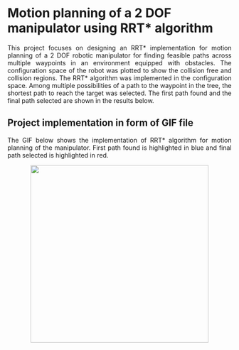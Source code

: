 # Motion planning of a 2 DOF manipulator using RRT* algorithm

<p align="justify">
This project focuses on designing an RRT* implementation for motion planning of a 2 DOF robotic manipulator for finding feasible paths across multiple waypoints in an environment equipped with obstacles. The configuration space of the robot was plotted to show the collision free and collision regions. The RRT* algorithm was implemented in the configuration space. Among multiple possibilities of a path to the waypoint in the tree, the shortest path to reach the target was selected. The first path found and the final path selected are shown in the results below.
</p>

## Project implementation in form of GIF file

<p align="justify">
The GIF below shows the implementation of RRT* algorithm for motion planning of the manipulator. First path found is highlighted in blue and final path selected is highlighted in red. 
  
</p>

<p align="center">
  
  <img src = "https://github.com/sanchit3103/manipulator_motion_planning_rrt-star/assets/4907348/7305de86-5261-40b4-9ec7-e78690aa49d6)" height="400"/>

</p>
